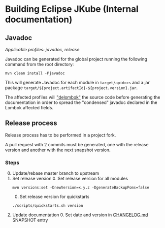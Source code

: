 # Building Eclipse JKube (Internal documentation)

## Javadoc
_Applicable profiles: javadoc, release_


Javadoc can be generated for the global project running the following command from the root directory:
```shell script
mvn clean install -Pjavadoc
```

This will generate Javadoc for each module in `target/apidocs` and a jar package
`target/${project.artifactId}-${project.version}.jar`.

The affected profiles will ["delombok"](http://anthonywhitford.com/lombok.maven/lombok-maven-plugin/)
the source code before generating the documentation in order to spread the 
"condensed" javadoc declared in the Lombok affected fields.

## Release process
Release process has to be performed in a project fork.

A pull request with 2 commits must be generated, one with the release version and
another with the next snapshot version.

### Steps
0. Update/rebase master branch to upstream
0. Set release version
   0. Set release version for all modules
   ```shell script
   mvn versions:set -DnewVersion=x.y.z -DgenerateBackupPoms=false
   ```
   0. Set release version for quickstarts
   ```shell script
   ./scripts/quickstarts.sh version
   ```
0. Update documentation
   0. Set date and version in [CHANGELOG.md](./CHANGELOG.md) SNAPSHOT entry
